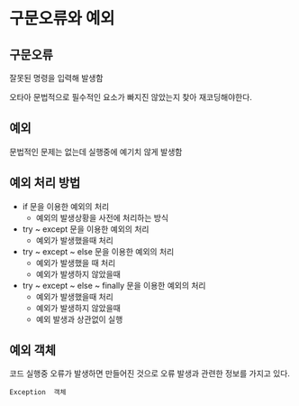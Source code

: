 # 구문오류와 예외

## 구문오류

잘못된 명령을 입력해 발생함

오타아 문법적으로 필수적인 요소가 빠지진 않았는지 찾아 재코딩해야한다.

## 예외

문법적인 문제는 없는데 실행중에 예기치 않게 발생함

## 예외 처리 방법

* if 문을 이용한 예외의 처리
  * 예외의 발생상황을 사전에 처리하는 방식
* try ~ except 문을 이용한 예외의 처리
  * 예외가 발생했을때 처리
* try ~ except ~ else 문을 이용한 예외의 처리
  * 예외가 발생했을 때 처리
  * 예외가 발생하지 않았을때 
* try ~ except ~ else ~ finally 문을 이용한 예외의 처리
  * 예외가 발생했을때 처리
  * 예외가 발생하지 않았을때
  * 예외 발생과 상관없이 실행

## 예외 객체

코드 실행중 오류가 발생하면 만들어진 것으로
오류 발생과 관련한 정보를 가지고 있다.

`Exception  객체`
